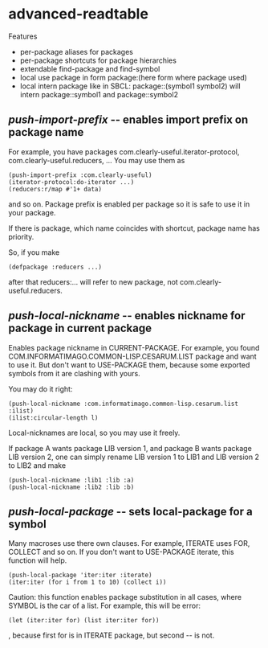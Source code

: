 advanced-readtable
==================

Features
- per-package aliases for packages
- per-package shortcuts for package hierarchies
- extendable find-package and find-symbol
- local use package in form package:(here form where package used)
- local intern package like in SBCL: package::(symbol1 symbol2) will intern
                                     package::symbol1 and package::symbol2

_push-import-prefix_ -- enables import prefix on package name
--------------------------------------------

For example, you have packages com.clearly-useful.iterator-protocol, com.clearly-useful.reducers, ...
You may use them as

    (push-import-prefix :com.clearly-useful)
    (iterator-protocol:do-iterator ...)
    (reducers:r/map #'1+ data)

and so on.
Package prefix is enabled per package so it is safe to use it in your package.

If there is package, which name coincides with shortcut, package name has priority.

So, if you make

    (defpackage :reducers ...)

after that reducers:... will refer to new package, not com.clearly-useful.reducers.

_push-local-nickname_ -- enables nickname for package in current package
-------------------------------------------

Enables package nickname in CURRENT-PACKAGE.
For example, you found COM.INFORMATIMAGO.COMMON-LISP.CESARUM.LIST package and want to use
it. But don't want to USE-PACKAGE them, because some exported symbols from it are clashing 
with yours.

You may do it right:

    (push-local-nickname :com.informatimago.common-lisp.cesarum.list :ilist)
    (ilist:circular-length l)

Local-nicknames are local, so you may use it freely.

If package A wants package LIB version 1, and package B wants package LIB version 2, one can simply 
rename LIB version 1 to LIB1 and LIB version 2 to LIB2 and make

    (push-local-nickname :lib1 :lib :a)
    (push-local-nickname :lib2 :lib :b)

_push-local-package_ -- sets local-package for a symbol
----------------------------------------------

Many macroses use there own clauses. 
For example, ITERATE uses FOR, COLLECT and so on. 
If you don't want to USE-PACKAGE iterate, this function will help.

    (push-local-package 'iter:iter :iterate)
    (iter:iter (for i from 1 to 10) (collect i))

Caution: this function enables package substitution in all cases, 
where SYMBOL is the car of a list.
For example, this will be error:

    (let (iter:iter for) (list iter:iter for))
    
, because first for is in ITERATE package, but second -- is not.

